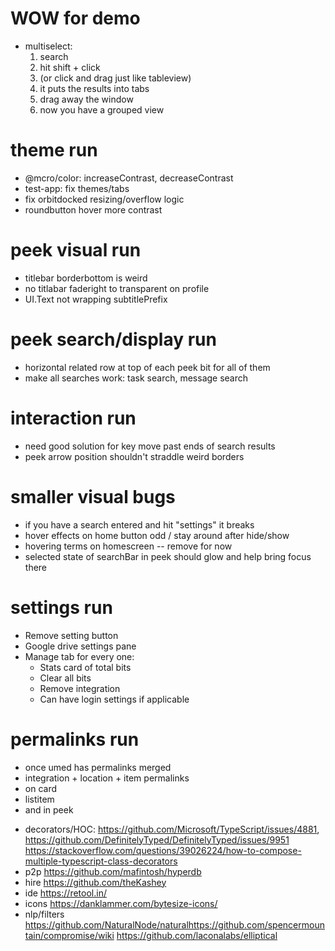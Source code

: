 # WOW for demo

* multiselect:
  1. search
  2. hit shift + click
  3. (or click and drag just like tableview)
  4. it puts the results into tabs
  5. drag away the window
  6. now you have a grouped view

# theme run

- @mcro/color: increaseContrast, decreaseContrast
- test-app: fix themes/tabs
- fix orbitdocked resizing/overflow logic
- roundbutton hover more contrast

# peek visual run

- titlebar borderbottom is weird
- no titlabar faderight to transparent on profile
- UI.Text not wrapping subtitlePrefix

# peek search/display run

- horizontal related row at top of each peek bit for all of them
- make all searches work: task search, message search

# interaction run

- need good solution for key move past ends of search results
- peek arrow position shouldn't straddle weird borders

# smaller visual bugs

- if you have a search entered and hit "settings" it breaks
- hover effects on home button odd / stay around after hide/show
- hovering terms on homescreen -- remove for now
- selected state of searchBar in peek should glow and help bring focus there

# settings run

- Remove setting button
- Google drive settings pane
- Manage tab for every one:
  - Stats card of total bits
  - Clear all bits
  - Remove integration
  - Can have login settings if applicable

# permalinks run

- once umed has permalinks merged
- integration + location + item permalinks
- on card
- listitem
- and in peek

* decorators/HOC: https://github.com/Microsoft/TypeScript/issues/4881, https://github.com/DefinitelyTyped/DefinitelyTyped/issues/9951 https://stackoverflow.com/questions/39026224/how-to-compose-multiple-typescript-class-decorators
* p2p https://github.com/mafintosh/hyperdb
* hire https://github.com/theKashey
* ide https://retool.in/
* icons https://danklammer.com/bytesize-icons/
* nlp/filters https://github.com/NaturalNode/naturalhttps://github.com/spencermountain/compromise/wiki https://github.com/laconalabs/elliptical
